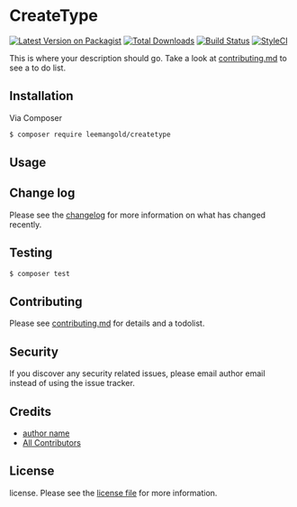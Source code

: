 # CreateType

[![Latest Version on Packagist][ico-version]][link-packagist]
[![Total Downloads][ico-downloads]][link-downloads]
[![Build Status][ico-travis]][link-travis]
[![StyleCI][ico-styleci]][link-styleci]

This is where your description should go. Take a look at [contributing.md](contributing.md) to see a to do list.

## Installation

Via Composer

``` bash
$ composer require leemangold/createtype
```

## Usage

## Change log

Please see the [changelog](changelog.md) for more information on what has changed recently.

## Testing

``` bash
$ composer test
```

## Contributing

Please see [contributing.md](contributing.md) for details and a todolist.

## Security

If you discover any security related issues, please email author email instead of using the issue tracker.

## Credits

- [author name][link-author]
- [All Contributors][link-contributors]

## License

license. Please see the [license file](license.md) for more information.

[ico-version]: https://img.shields.io/packagist/v/leemangold/createtype.svg?style=flat-square
[ico-downloads]: https://img.shields.io/packagist/dt/leemangold/createtype.svg?style=flat-square
[ico-travis]: https://img.shields.io/travis/leemangold/createtype/master.svg?style=flat-square
[ico-styleci]: https://styleci.io/repos/12345678/shield

[link-packagist]: https://packagist.org/packages/leemangold/createtype
[link-downloads]: https://packagist.org/packages/leemangold/createtype
[link-travis]: https://travis-ci.org/leemangold/createtype
[link-styleci]: https://styleci.io/repos/12345678
[link-author]: https://github.com/leemangold
[link-contributors]: ../../contributors
